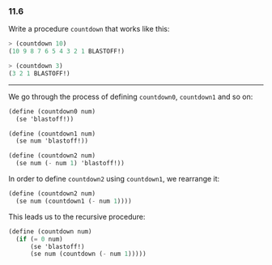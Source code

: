 ### 11.6

Write a procedure `countdown` that works like this:

~~~ scheme
> (countdown 10)
(10 9 8 7 6 5 4 3 2 1 BLASTOFF!)

> (countdown 3)
(3 2 1 BLASTOFF!)
~~~

***

We go through the process of defining `countdown0`, `countdown1` and so on:

~~~ scheme
(define (countdown0 num)
  (se 'blastoff!))

(define (countdown1 num)
  (se num 'blastoff!))

(define (countdown2 num)
  (se num (- num 1) 'blastoff!))
~~~

In order to define `countdown2` using `countdown1`, we rearrange it:

~~~ scheme
(define (countdown2 num)
  (se num (countdown1 (- num 1))))
~~~

This leads us to the recursive procedure:

~~~ scheme
(define (countdown num)
  (if (= 0 num)
      (se 'blastoff!)
      (se num (countdown (- num 1)))))
~~~